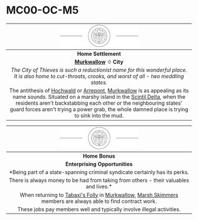 # MC00-OC-M5

| <img src="../images/card-icons/marsh-skimmers.png" height="60" /> |
|:---:|
| **Home Settlement** |
| **[Murkwallow](../places/cities/murkwallow.md) ♢ City** |
| *The City of Thieves is such a reductionist name for this wonderful place. It is also home to cut-throats, crooks, and worst of all - two meddling states.* |
| The antithesis of [Hochwald](../places/cities/hochwald.md) or [Arrepont](../places/cities/arrepont.md), [Murkwallow](../places/cities/murkwallow.md) is as appealing as its name sounds. Situated on a marshy island in the [Scintil Delta](../places/rivers-lakes/scintil-delta.md), when the residents aren't backstabbing each other or the neighbouring states' guard forces aren't trying a power grab, the whole damned place is trying to sink into the mud. |

| <img src="../images/card-icons/marsh-skimmers.png" height="60" /> |
|:---:|
| **Home Bonus** |
| **Enterprising Opportunities** |
| *Being part of a state-spanning criminal syndicate certainly has its perks.
There is always money to be had from taking from others - their valuables and lives.* |
| When returning to [Tabaxi's Folly](../places/buildings/tabaxis-folly.md) in [Murkwallow](../places/cities/murkwallow.md), [Marsh Skimmers](../organisations/marsh-skimmers.md) members are always able to find contract work. |
| These jobs pay members well and typically involve illegal activities. |
